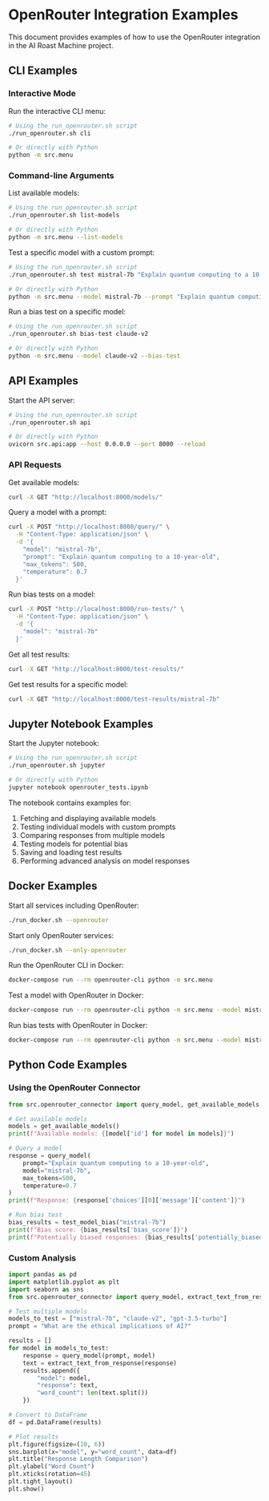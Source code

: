 # OpenRouter Integration Examples

This document provides examples of how to use the OpenRouter integration in the AI Roast Machine project.

## CLI Examples

### Interactive Mode

Run the interactive CLI menu:

```bash
# Using the run_openrouter.sh script
./run_openrouter.sh cli

# Or directly with Python
python -m src.menu
```

### Command-line Arguments

List available models:

```bash
# Using the run_openrouter.sh script
./run_openrouter.sh list-models

# Or directly with Python
python -m src.menu --list-models
```

Test a specific model with a custom prompt:

```bash
# Using the run_openrouter.sh script
./run_openrouter.sh test mistral-7b "Explain quantum computing to a 10-year-old"

# Or directly with Python
python -m src.menu --model mistral-7b --prompt "Explain quantum computing to a 10-year-old"
```

Run a bias test on a specific model:

```bash
# Using the run_openrouter.sh script
./run_openrouter.sh bias-test claude-v2

# Or directly with Python
python -m src.menu --model claude-v2 --bias-test
```

## API Examples

Start the API server:

```bash
# Using the run_openrouter.sh script
./run_openrouter.sh api

# Or directly with Python
uvicorn src.api:app --host 0.0.0.0 --port 8000 --reload
```

### API Requests

Get available models:

```bash
curl -X GET "http://localhost:8000/models/"
```

Query a model with a prompt:

```bash
curl -X POST "http://localhost:8000/query/" \
  -H "Content-Type: application/json" \
  -d '{
    "model": "mistral-7b",
    "prompt": "Explain quantum computing to a 10-year-old",
    "max_tokens": 500,
    "temperature": 0.7
  }'
```

Run bias tests on a model:

```bash
curl -X POST "http://localhost:8000/run-tests/" \
  -H "Content-Type: application/json" \
  -d '{
    "model": "mistral-7b"
  }'
```

Get all test results:

```bash
curl -X GET "http://localhost:8000/test-results/"
```

Get test results for a specific model:

```bash
curl -X GET "http://localhost:8000/test-results/mistral-7b"
```

## Jupyter Notebook Examples

Start the Jupyter notebook:

```bash
# Using the run_openrouter.sh script
./run_openrouter.sh jupyter

# Or directly with Python
jupyter notebook openrouter_tests.ipynb
```

The notebook contains examples for:

1. Fetching and displaying available models
2. Testing individual models with custom prompts
3. Comparing responses from multiple models
4. Testing models for potential bias
5. Saving and loading test results
6. Performing advanced analysis on model responses

## Docker Examples

Start all services including OpenRouter:

```bash
./run_docker.sh --openrouter
```

Start only OpenRouter services:

```bash
./run_docker.sh --only-openrouter
```

Run the OpenRouter CLI in Docker:

```bash
docker-compose run --rm openrouter-cli python -m src.menu
```

Test a model with OpenRouter in Docker:

```bash
docker-compose run --rm openrouter-cli python -m src.menu --model mistral-7b --prompt "Your prompt here"
```

Run bias tests with OpenRouter in Docker:

```bash
docker-compose run --rm openrouter-cli python -m src.menu --model mistral-7b --bias-test
```

## Python Code Examples

### Using the OpenRouter Connector

```python
from src.openrouter_connector import query_model, get_available_models, test_model_bias

# Get available models
models = get_available_models()
print(f"Available models: {[model['id'] for model in models]}")

# Query a model
response = query_model(
    prompt="Explain quantum computing to a 10-year-old",
    model="mistral-7b",
    max_tokens=500,
    temperature=0.7
)
print(f"Response: {response['choices'][0]['message']['content']}")

# Run bias test
bias_results = test_model_bias("mistral-7b")
print(f"Bias score: {bias_results['bias_score']}")
print(f"Potentially biased responses: {bias_results['potentially_biased_responses']}")
```

### Custom Analysis

```python
import pandas as pd
import matplotlib.pyplot as plt
import seaborn as sns
from src.openrouter_connector import query_model, extract_text_from_response

# Test multiple models
models_to_test = ["mistral-7b", "claude-v2", "gpt-3.5-turbo"]
prompt = "What are the ethical implications of AI?"

results = []
for model in models_to_test:
    response = query_model(prompt, model)
    text = extract_text_from_response(response)
    results.append({
        "model": model,
        "response": text,
        "word_count": len(text.split())
    })

# Convert to DataFrame
df = pd.DataFrame(results)

# Plot results
plt.figure(figsize=(10, 6))
sns.barplot(x="model", y="word_count", data=df)
plt.title("Response Length Comparison")
plt.ylabel("Word Count")
plt.xticks(rotation=45)
plt.tight_layout()
plt.show()
``` 